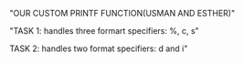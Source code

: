 "OUR CUSTOM PRINTF FUNCTION(USMAN AND ESTHER)"

"TASK 1: handles three formart specifiers: %, c, s"

TASK 2: handles two format specifiers: d and i"
